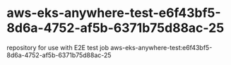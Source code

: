 # aws-eks-anywhere-test-e6f43bf5-8d6a-4752-af5b-6371b75d88ac-25
repository for use with E2E test job aws-eks-anywhere-test:e6f43bf5-8d6a-4752-af5b-6371b75d88ac-25
